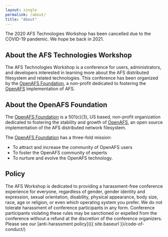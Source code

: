 ```yaml
---
layout: single
permalink: /about/
title: "About"
---
```


The 2020 AFS Technologies Workshop has been cancelled due to the COVID-19
pandemic. We hope be back in 2021.

## About the AFS Technologies Workshop

The AFS Technologies Workshop is a conference for users, administrators, and
developers interested in learning more about the AFS distributed filesystem and
related technologies.  This conference has been organized by the [OpenAFS
Foundation][2], a non-profit dedicated to fostering the [OpenAFS][1] implementation
of AFS.

## About the OpenAFS Foundation

The [OpenAFS Foundation][2] is a 501(c)(3), US based, non-profit organization
dedicated to fostering the stability and growth of [OpenAFS][1], an open source
implementation of the AFS distributed network filesystem.

The [OpenAFS Foundation][2] has a three-fold mission:

* To attract and increase the community of OpenAFS users
* To foster the OpenAFS community of experts
* To nurture and evolve the OpenAFS technology.

## Policy

The AFS Workshop is dedicated to providing a harassment-free conference
experience for everyone, regardless of gender, gender identity and expression,
sexual orientation, disability, physical appearance, body size, race, age or
religion, or even which operating system you prefer. We do not tolerate
harassment of conference participants in any form.  Conference participants
violating these rules may be sanctioned or expelled from the conference without
a refund at the discretion of the conference organizers. Please see our
[anti-harassment policy]({{ site.baseurl }}/code-of-conduct/)


[1]:https://www.openafs.org/
[2]:https://www.openafsfoundation.org/
